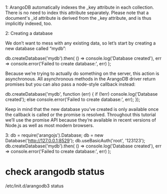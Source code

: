 1: ArangoDB automatically indexes the _key attribute in each collection. There is no need to index this attribute separately. Please note
that a document's _id attribute is derived from the _key attribute, and is thus implicitly indexed, too.


2: Creating a database

We don’t want to mess with any existing data, so let’s start by creating a new database called “mydb”:

db.createDatabase('mydb').then(
  () => console.log('Database created'),
  err => console.error('Failed to create database:', err)
);
 
Because we’re trying to actually do something on the server, this action is asynchronous.
All asynchronous methods in the ArangoDB driver return promises but you can also pass a node-style callback instead:

db.createDatabase('mydb', function (err) {
  if (!err) console.log('Database created');
  else console.error('Failed to create database:', err);
});
 
Keep in mind that the new database you’ve created is only available once the callback is called or the promise is resolved.
Throughout this tutorial we’ll use the promise API because they’re available in recent versions of Node.js as well as most modern browsers.


 3:
 db = require('arangojs').Database;
 db = new Database('http://127.0.0.1:8529'); 
 db.useBasicAuth('root', '123123');
 db.createDatabase('mydb').then(
  () => console.log('Database created'),
  err => console.error('Failed to create database:', err)
);



# check arangodb status  
/etc/init.d/arangodb3 status

